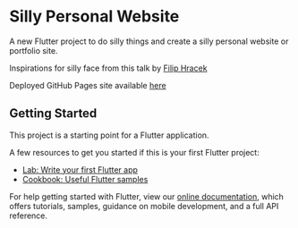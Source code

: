 # Silly Personal Website

A new Flutter project to do silly things and create a silly personal website or portfolio site.

Inspirations for silly face from this talk by [Filip Hracek](https://youtu.be/tA8f7v-seE8)

Deployed GitHub Pages site available [here](https://shakyacsun.github.io/silly_portfolio_flutter/)

## Getting Started

This project is a starting point for a Flutter application.

A few resources to get you started if this is your first Flutter project:

- [Lab: Write your first Flutter app](https://flutter.dev/docs/get-started/codelab)
- [Cookbook: Useful Flutter samples](https://flutter.dev/docs/cookbook)

For help getting started with Flutter, view our
[online documentation](https://flutter.dev/docs), which offers tutorials,
samples, guidance on mobile development, and a full API reference.
